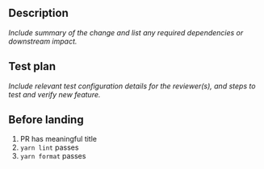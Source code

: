 ## Description

<!-- Aim to reference the GitHub issue number here (e.g. "#XXX") improve discoverability. -->

_Include summary of the change and list any required dependencies or downstream impact._

## Test plan

_Include relevant test configuration details for the reviewer(s), and steps to test and verify new feature._

## Before landing

1. PR has meaningful title
1. `yarn lint` passes
1. `yarn format` passes
